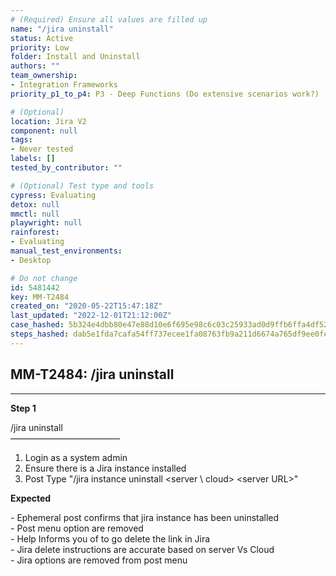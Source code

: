 ```yaml
---
# (Required) Ensure all values are filled up
name: "/jira uninstall"
status: Active
priority: Low
folder: Install and Uninstall
authors: ""
team_ownership: 
- Integration Frameworks
priority_p1_to_p4: P3 - Deep Functions (Do extensive scenarios work?)

# (Optional)
location: Jira V2
component: null
tags: 
- Never tested
labels: []
tested_by_contributor: ""

# (Optional) Test type and tools
cypress: Evaluating
detox: null
mmctl: null
playwright: null
rainforest: 
- Evaluating
manual_test_environments: 
- Desktop

# Do not change
id: 5481442
key: MM-T2484
created_on: "2020-05-22T15:47:18Z"
last_updated: "2022-12-01T21:12:00Z"
case_hashed: 5b324e4dbb80e47e88d10e6f695e98c6c03c25933ad0d9ffb6ffa4df5268dda03121da20a46c5d6285db4c47a8f167c2
steps_hashed: dab5e1fda7cafa54ff737ecee1fa08763fb9a211d6674a765df9ee0fcc134cd8f6bc606ea8aa13139bd7f812d8c46451
---
```


<!-- (Auto-generated) Based on frontmatter's "key" and "name" -->

## MM-T2484: /jira uninstall

---

**Step 1**

/jira uninstall\
–––––––––––––––––––––––––

1. Login as a system admin
2. Ensure there is a Jira instance installed
3. Post Type "/jira instance uninstall \<server \ cloud> \<server URL>"

**Expected**

\- Ephemeral post confirms that jira instance has been uninstalled\
\- Post menu option are removed\
\- Help Informs you of to go delete the link in Jira\
\- Jira delete instructions are accurate based on server Vs Cloud\
\- Jira options are removed from post menu
